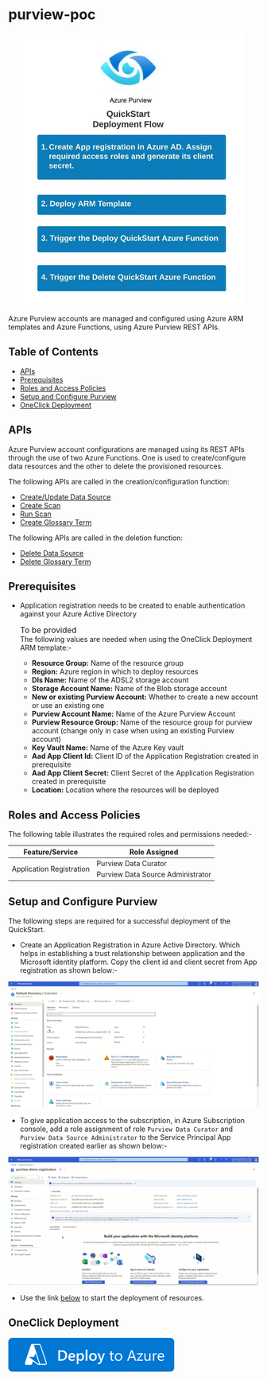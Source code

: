 # purview-poc

<p align="center">
  <img src="./images/Purview_QuickStart_Flow_Diagram.jpeg" width="446" height="550">
</p>

Azure Purview accounts are managed and configured using Azure ARM templates and Azure Functions, using Azure Purview REST APIs.

## Table of Contents

* [APIs](#apis)
* [Prerequisites](#prerequisites)
* [Roles and Access Policies](#roles-and-access-policies)
* [Setup and Configure Purview](#setup-and-configure-purview)
* [OneClick Deployment](#oneclick-deployment)

## APIs

Azure Purview account configurations are managed using its REST APIs through the use of two Azure Functions. One is used to create/configure data resources and the other to delete the provisioned resources.

The following APIs are called in the creation/configuration function:

* [Create/Update Data Source](https://docs.microsoft.com/en-us/rest/api/purview/scanningdataplane/data-sources/create-or-update)
* [Create Scan](https://docs.microsoft.com/en-us/rest/api/purview/scanningdataplane/scans/create-or-update)
* [Run Scan](https://docs.microsoft.com/en-us/rest/api/purview/scanningdataplane/scan-result/run-scan)
* [Create Glossary Term](https://atlas.apache.org/api/v2/resource_GlossaryREST.html#resource_GlossaryREST_createGlossaryTerm_POST)

The following APIs are called in the deletion function:

* [Delete Data Source](https://docs.microsoft.com/en-us/rest/api/purview/scanningdataplane/data-sources/delete)
* [Delete Glossary Term](https://atlas.apache.org/api/v2/resource_GlossaryREST.html#resource_GlossaryREST_deleteGlossaryTerm_DELETE)

## Prerequisites

* Application registration needs to be created to enable authentication against your Azure Active Directory  

  <font size="3"> To be provided</font>  
The following values are needed when using the OneClick Deployment ARM template:-
    * **Resource Group:** Name of the resource group
    * **Region:** Azure region in which to deploy resources
    * **Dls Name:** Name of the ADSL2 storage account
    * **Storage Account Name:** Name of the Blob storage account
    * **New or existing Purview Account:** Whether to create a new account or use an existing one
    * **Purview Account Name:** Name of the Azure Purview Account
    * **Purview Resource Group:** Name of the resource group for purview account (change only in case when using an existing Purview account)
    * **Key Vault Name:** Name of the Azure Key vault
    * **Aad App Client Id:** Client ID of the Application Registration created in prerequisite
    * **Aad App Client Secret:** Client Secret of the Application Registration created in prerequisite
    * **Location:** Location where the resources will be deployed 

## Roles and Access Policies

The following table illustrates the required roles and permissions needed:-

<table>
    <thead>
        <tr>
            <th>Feature/Service</th>
            <th>Role Assigned</th>
        </tr>
    </thead>
    <tbody>
        <tr>
            <td rowspan=2>Application Registration</td>
            <td>Purview Data Curator</td>
        </tr>
        <tr>
            <td>Purview Data Source Administrator</td>
        </tr>
    </tbody>
</table>

## Setup and Configure Purview

The following steps are required for a successful deployment of the QuickStart.

* Create an Application Registration in Azure Active Directory. Which helps in establishing a trust relationship between application and the Microsoft identity platform. Copy the client id and client secret from App registration as shown below:-

<p align="center">
  <img src="./images/purview-01.gif">
</p>

* To give application access to the subscription, in Azure Subscription console, add a role assignment of role `Purview Data Curator` and `Purview Data Source Administrator` to the Service Principal App registration created earlier as shown below:-

<p align="center">
  <img src="./images/purview-02.gif">
</p>

* Use the link [below](#oneclick-deployment) to start the deployment of resources.

## OneClick Deployment

[![Deploy To Azure](https://raw.githubusercontent.com/Azure/azure-quickstart-templates/master/1-CONTRIBUTION-GUIDE/images/deploytoazure.svg?sanitize=true)](https://portal.azure.com/#create/Microsoft.Template/uri/https%3A%2F%2Fraw.githubusercontent.com%2Fosamaemumba%2Fpurview-poc%2Fadf%2Fazuredeploy.json)

